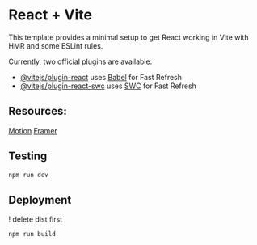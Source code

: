 # React + Vite

This template provides a minimal setup to get React working in Vite with HMR and some ESLint rules.

Currently, two official plugins are available:

- [@vitejs/plugin-react](https://github.com/vitejs/vite-plugin-react/blob/main/packages/plugin-react/README.md) uses [Babel](https://babeljs.io/) for Fast Refresh
- [@vitejs/plugin-react-swc](https://github.com/vitejs/vite-plugin-react-swc) uses [SWC](https://swc.rs/) for Fast Refresh

## Resources:
<a href = 'https://motion.dev/docs/react-scroll-animations'>Motion</a>
<a href='https://www.framer.com/developers/plugins/quick-start'>Framer</a>

## Testing
```powershell
npm run dev
```

## Deployment

! delete dist first

```powershell
npm run build
```